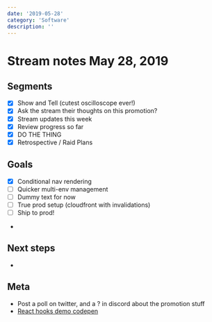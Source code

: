 ```yaml
---
date: '2019-05-28'
category: 'Software'
description: ''
---
```


# Stream notes May 28, 2019

## Segments

- [x] Show and Tell (cutest oscilloscope ever!)
- [x] Ask the stream their thoughts on this promotion?
- [x] Stream updates this week
- [x] Review progress so far
- [x] DO THE THING
- [x] Retrospective / Raid Plans

## Goals

- [x] Conditional nav rendering
- [ ] Quicker multi-env management
- [ ] Dummy text for now
- [ ] True prod setup (cloudfront with invalidations)
- [ ] Ship to prod!
-

## Next steps

-

## Meta

- Post a poll on twitter, and a ? in discord about the promotion stuff
- [React hooks demo codepen](https://codesandbox.io/embed/still-http-pnw0t)
